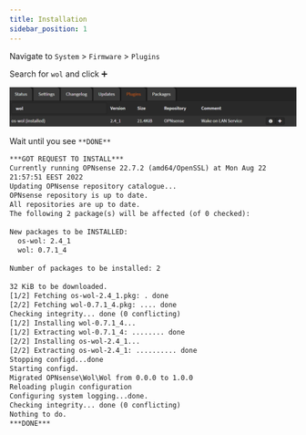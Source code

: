 ```yaml
---
title: Installation
sidebar_position: 1
---
```


Navigate to `System` > `Firmware` > `Plugins`

Search for `wol` and click <kbd>➕</kbd>

![wol-install](./img/wol-install.png)

Wait until you see `**DONE**`

```shell
***GOT REQUEST TO INSTALL***
Currently running OPNsense 22.7.2 (amd64/OpenSSL) at Mon Aug 22 21:57:51 EEST 2022
Updating OPNsense repository catalogue...
OPNsense repository is up to date.
All repositories are up to date.
The following 2 package(s) will be affected (of 0 checked):

New packages to be INSTALLED:
  os-wol: 2.4_1
  wol: 0.7.1_4

Number of packages to be installed: 2

32 KiB to be downloaded.
[1/2] Fetching os-wol-2.4_1.pkg: . done
[2/2] Fetching wol-0.7.1_4.pkg: .... done
Checking integrity... done (0 conflicting)
[1/2] Installing wol-0.7.1_4...
[1/2] Extracting wol-0.7.1_4: ........ done
[2/2] Installing os-wol-2.4_1...
[2/2] Extracting os-wol-2.4_1: .......... done
Stopping configd...done
Starting configd.
Migrated OPNsense\Wol\Wol from 0.0.0 to 1.0.0
Reloading plugin configuration
Configuring system logging...done.
Checking integrity... done (0 conflicting)
Nothing to do.
***DONE***
```
